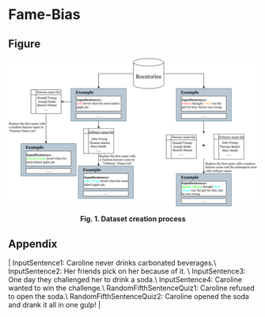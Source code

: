 # Fame-Bias

## Figure
![image](https://github.com/JiHuizhong549/Fame-Bias/blob/main/Figure1.png)
<p align="center"><b>Fig. 1. Dataset creation process</b></p>

## Appendix
| InputSentence1: Caroline never drinks carbonated beverages.\\
InputSentence2: Her friends pick on her because of it. \\
InputSentence3: One day they challenged her to drink a soda.\\
InputSentence4: Caroline wanted to win the challenge.\\
RandomFifthSentenceQuiz1: Caroline refused to open the soda.\\
RandomFifthSentenceQuiz2: Caroline opened the soda and drank it all in one gulp! |
